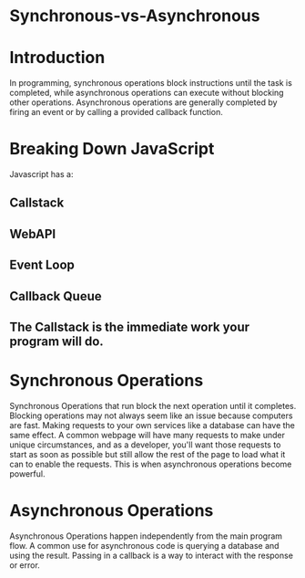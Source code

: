 # Synchronous-vs-Asynchronous

# Introduction
In programming, synchronous operations block instructions until the task is completed, while asynchronous operations can execute without blocking other operations. Asynchronous operations are generally completed by firing an event or by calling a provided callback function.

# Breaking Down JavaScript
Javascript has a:

## Callstack
##  WebAPI
## Event Loop
## Callback Queue
## The Callstack is the immediate work your program will do.

# Synchronous Operations
Synchronous Operations that run block the next operation until it completes. Blocking operations may not always seem like an issue because computers are fast. 
Making requests to your own services like a database can have the same effect. A common webpage will have many requests to make under unique circumstances, and as a developer, you'll want those requests to start as soon as possible but still allow the rest of the page to load what it can to enable the requests.
This is when asynchronous operations become powerful.

# Asynchronous Operations
Asynchronous Operations happen independently from the main program flow. A common use for asynchronous code is querying a database and using the result. Passing in a callback is a way to interact with the response or error.
